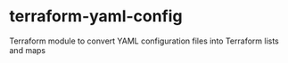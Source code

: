 # terraform-yaml-config
Terraform module to convert YAML configuration files into Terraform lists and maps
